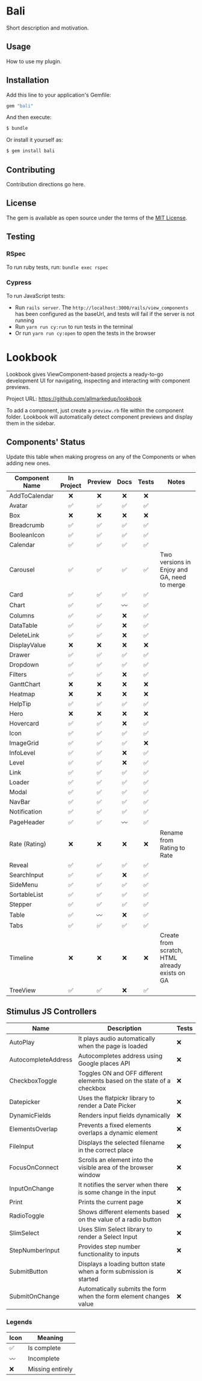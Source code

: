 # Bali

Short description and motivation.

## Usage

How to use my plugin.

## Installation

Add this line to your application's Gemfile:

```ruby
gem "bali"
```

And then execute:

```bash
$ bundle
```

Or install it yourself as:

```bash
$ gem install bali
```

## Contributing

Contribution directions go here.

## License

The gem is available as open source under the terms of the [MIT License](https://opensource.org/licenses/MIT).

## Testing

### RSpec

To run ruby tests, run: `bundle exec rspec`

### Cypress

To run JavaScript tests:

- Run `rails server`. The `http://localhost:3000/rails/view_components` has been configured as the baseUrl, and tests will fail if the server is not running
- Run `yarn run cy:run` to run tests in the terminal
- Or run `yarn run cy:open` to open the tests in the browser

# Lookbook

Lookbook gives ViewComponent-based projects a ready-to-go development UI for navigating, inspecting and interacting with component previews.

Project URL: https://github.com/allmarkedup/lookbook

To add a component, just create a `preview.rb` file within the component folder. Lookbook will automatically detect component previews and display them in the sidebar.

## Components' Status

Update this table when making progress on any of the Components or when adding new ones.

| Component Name |     In Project     |      Preview       |        Docs        |       Tests        | Notes                                          |
| -------------- | :----------------: | :----------------: | :----------------: | :----------------: | ---------------------------------------------- |
| AddToCalendar  |        :x:         |        :x:         |        :x:         |        :x:         |                                                |
| Avatar         | :white_check_mark: | :white_check_mark: | :white_check_mark: | :white_check_mark: |                                                |
| Box            |        :x:         |        :x:         |        :x:         |        :x:         |                                                |
| Breadcrumb     | :white_check_mark: | :white_check_mark: | :white_check_mark: | :white_check_mark: |                                                |
| BooleanIcon    | :white_check_mark: | :white_check_mark: | :white_check_mark: | :white_check_mark: |                                                |
| Calendar       | :white_check_mark: | :white_check_mark: | :white_check_mark: | :white_check_mark: |                                                |
| Carousel       | :white_check_mark: | :white_check_mark: | :white_check_mark: | :white_check_mark: | Two versions in Enjoy and GA, need to merge    |
| Card           | :white_check_mark: | :white_check_mark: | :white_check_mark: | :white_check_mark: |                                                |
| Chart          | :white_check_mark: | :white_check_mark: |    :wavy_dash:     | :white_check_mark: |                                                |
| Columns        | :white_check_mark: | :white_check_mark: |        :x:         | :white_check_mark: |                                                |
| DataTable      | :white_check_mark: | :white_check_mark: |        :x:         | :white_check_mark: |                                                |
| DeleteLink     | :white_check_mark: | :white_check_mark: |        :x:         | :white_check_mark: |                                                |
| DisplayValue   |        :x:         |        :x:         |        :x:         |        :x:         |                                                |
| Drawer         | :white_check_mark: | :white_check_mark: | :white_check_mark: | :white_check_mark: |                                                |
| Dropdown       | :white_check_mark: | :white_check_mark: | :white_check_mark: | :white_check_mark: |                                                |
| Filters        | :white_check_mark: | :white_check_mark: |        :x:         | :white_check_mark: |                                                |
| GanttChart     |        :x:         |        :x:         |        :x:         |        :x:         |                                                |
| Heatmap        |        :x:         |        :x:         |        :x:         |        :x:         |                                                |
| HelpTip        | :white_check_mark: | :white_check_mark: | :white_check_mark: | :white_check_mark: |                                                |
| Hero           |        :x:         |        :x:         |        :x:         |        :x:         |                                                |
| Hovercard      | :white_check_mark: | :white_check_mark: |        :x:         | :white_check_mark: |                                                |
| Icon           | :white_check_mark: | :white_check_mark: | :white_check_mark: | :white_check_mark: |                                                |
| ImageGrid      | :white_check_mark: | :white_check_mark: | :white_check_mark: |        :x:         |                                                |
| InfoLevel      | :white_check_mark: | :white_check_mark: |        :x:         | :white_check_mark: |                                                |
| Level          | :white_check_mark: | :white_check_mark: |        :x:         | :white_check_mark: |                                                |
| Link           | :white_check_mark: | :white_check_mark: | :white_check_mark: | :white_check_mark: |                                                |
| Loader         | :white_check_mark: | :white_check_mark: | :white_check_mark: | :white_check_mark: |                                                |
| Modal          | :white_check_mark: | :white_check_mark: | :white_check_mark: | :white_check_mark: |                                                |
| NavBar         | :white_check_mark: | :white_check_mark: | :white_check_mark: | :white_check_mark: |                                                |
| Notification   | :white_check_mark: | :white_check_mark: | :white_check_mark: | :white_check_mark: |                                                |
| PageHeader     | :white_check_mark: | :white_check_mark: |    :wavy_dash:     | :white_check_mark: |                                                |
| Rate (Rating)  |        :x:         |        :x:         |        :x:         |        :x:         | Rename from Rating to Rate                     |
| Reveal         | :white_check_mark: | :white_check_mark: | :white_check_mark: | :white_check_mark: |                                                |
| SearchInput    | :white_check_mark: | :white_check_mark: |        :x:         | :white_check_mark: |                                                |
| SideMenu       | :white_check_mark: | :white_check_mark: | :white_check_mark: | :white_check_mark: |                                                |
| SortableList   | :white_check_mark: | :white_check_mark: | :white_check_mark: | :white_check_mark: |                                                |
| Stepper        | :white_check_mark: | :white_check_mark: | :white_check_mark: | :white_check_mark: |                                                |
| Table          | :white_check_mark: |    :wavy_dash:     |        :x:         | :white_check_mark: |                                                |
| Tabs           | :white_check_mark: | :white_check_mark: | :white_check_mark: | :white_check_mark: |                                                |
| Timeline       |        :x:         |        :x:         |        :x:         |        :x:         | Create from scratch, HTML already exists on GA |
| TreeView       | :white_check_mark: | :white_check_mark: |        :x:         | :white_check_mark: |                                                |

## Stimulus JS Controllers

| Name                | Description                                                            | Tests |
| ------------------- | ---------------------------------------------------------------------- | ----- |
| AutoPlay            | It plays audio automatically when the page is loaded                   | :x:   |
| AutocompleteAddress | Autocompletes address using Google places API                          | :x:   |
| CheckboxToggle      | Toggles ON and OFF different elements based on the state of a checkbox | :x:   |
| Datepicker          | Uses the flatpickr library to render a Date Picker                     | :x:   |
| DynamicFields       | Renders input fields dynamically                                       | :x:   |
| ElementsOverlap     | Prevents a fixed elements overlaps a dynamic element                   | :x:   |
| FileInput           | Displays the selected filename in the correct place                    | :x:   |
| FocusOnConnect      | Scrolls an element into the visible area of the browser window         | :x:   |
| InputOnChange       | It notifies the server when there is some change in the input          | :x:   |
| Print               | Prints the current page                                                | :x:   |
| RadioToggle         | Shows different elements based on the value of a radio button          | :x:   |
| SlimSelect          | Uses Slim Select library to render a Select Input                      | :x:   |
| StepNumberInput     | Provides step number functionality to inputs                           | :x:   |
| SubmitButton        | Displays a loading button state when a form submission is started      | :x:   |
| SubmitOnChange      | Automatically submits the form when the form element changes value     | :x:   |

### Legends

| Icon               | Meaning          |
| ------------------ | ---------------- |
| :white_check_mark: | Is complete      |
| :wavy_dash:        | Incomplete       |
| :x:                | Missing entirely |
